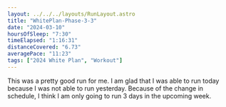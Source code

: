 ```yaml
---
layout: ../../../layouts/RunLayout.astro
title: "WhitePlan-Phase-3-3"
date: "2024-03-10"
hoursOfSleep: "7:30"
timeElapsed: "1:16:31"
distanceCovered: "6.73"
averagePace: "11:23"
tags: ["2024 White Plan", "Workout"]
---
```


This was a pretty good run for me. I am glad that I was able to run today because I was not able to run yesterday. Because of the change in schedule, I think I am only going to run 3 days in the upcoming week.
